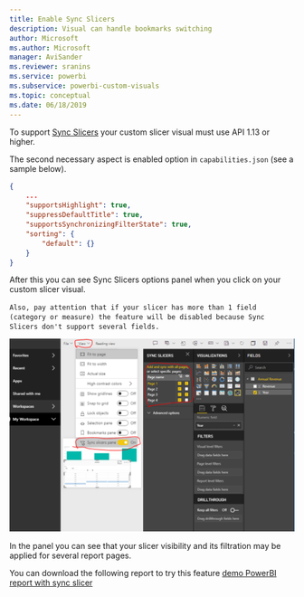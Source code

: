 ```yaml
---
title: Enable Sync Slicers
description: Visual can handle bookmarks switching
author: Microsoft
ms.author: Microsoft
manager: AviSander
ms.reviewer: sranins
ms.service: powerbi
ms.subservice: powerbi-custom-visuals
ms.topic: conceptual
ms.date: 06/18/2019
---
```


To support [Sync Slicers](https://docs.microsoft.com/en-us/power-bi/desktop-slicers) your custom slicer visual must use API 1.13 or higher.

The second necessary aspect is enabled option in `capabilities.json` (see a sample below).

```json
{
    ...
    "supportsHighlight": true,
    "suppressDefaultTitle": true,
    "supportsSynchronizingFilterState": true,
    "sorting": {
        "default": {}
    }
}
```

After this you can see Sync Slicers options panel when you click on your custom slicer visual.

`Also, pay attention that if your slicer has more than 1 field (category or measure) the feature will be disabled because Sync Slicers don't support several fields.`

![](./media/sync-slicers-panel.png)

In the panel you can see that your slicer visibility and its filtration may be applied for several report pages.

You can download the following report to try this feature [demo PowerBI report with sync slicer](./media/SampleSlicerSync.pbix)


